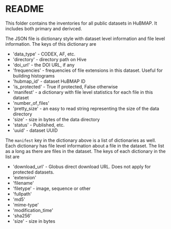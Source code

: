 README
======
This folder contains the inventories for all public datasets in HuBMAP. It includes both primary and derivced.

The JSON file is dictionary style with dataset level information and file level information. The keys of this dictionary are

* 'data_type' - CODEX, AF, etc.
* 'directory' - directory path on Hive
* 'doi_url' - the DOI URL, if any
* 'frequencies' - frequencies of file extensions in this dataset. Useful for building histograms
* 'hubmap_id' - dataset HuBMAP ID
* 'is_protected' - True if protected, False otherwise
* 'manifest' - a dictionary with file level statistics for each file in this dataset
* 'number_of_files'
* 'pretty_size' - an easy to read string representing the size of the data directory
* 'size' - size in bytes of the data directory
* 'status' - Published, etc.
* 'uuid' - dataset UUID

The `manifest` key in the dictionary above is a list of dictionaries as well. Each dictionary has file level information about a file in the dataset. The list as a long as there are files in the dataset. The keys of each dictionary in the list are

* 'download_url' - Globus direct download URL. Does not apply for protected datasets.
* 'extension'
* 'filename'
* 'filetype' - image, sequence or other
* 'fullpath'
* 'md5'
* 'mime-type'
* 'modification_time'
* 'sha256'
* 'size' - size in bytes

